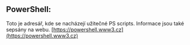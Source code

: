 

## PowerShell:

  

Toto je adresář, kde se nacházejí užitečné PS scripts. Informace jsou také sepsány na webu.
[https://powershell.www3.cz](https://powershell.www3.cz)